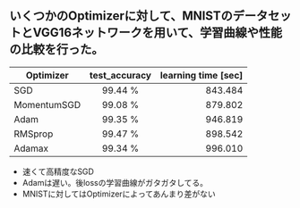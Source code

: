 ## いくつかのOptimizerに対して、MNISTのデータセットとVGG16ネットワークを用いて、学習曲線や性能の比較を行った。

| Optimizer   |      test_accuracy      |  learning time [sec] |
|----------|:-------------:|------:|
| SGD |  99.44 % | 843.484 |
| MomentumSGD |  99.08 % | 879.802 |
| Adam |    99.35 %  |   946.819 |
| RMSprop | 99.47 %  |    898.542 |
| Adamax | 99.34 % |    996.010 |


- 速くて高精度なSGD
- Adamは遅い。後lossの学習曲線がガタガタしてる。
- MNISTに対してはOptimizerによってあんまり差がない

